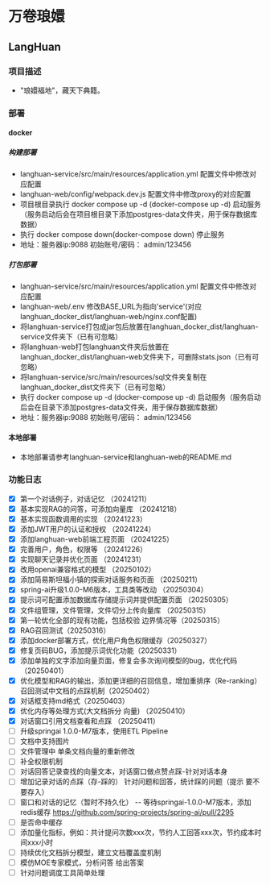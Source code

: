 # 万卷琅嬛

## LangHuan

### 项目描述

- "琅嬛福地"，藏天下典籍。

### 部署

#### docker

##### 构建部署

- langhuan-service/src/main/resources/application.yml 配置文件中修改对应配置
- langhuan-web/config/webpack.dev.js 配置文件中修改proxy的对应配置
- 项目根目录执行 docker compose up -d (docker-compose up -d) 启动服务（服务启动后会在项目根目录下添加postgres-data文件夹，用于保存数据库数据）
- 执行 docker compose down(docker-compose down) 停止服务
- 地址：服务器ip:9088 初始账号/密码： admin/123456

##### 打包部署

- langhuan-service/src/main/resources/application.yml 配置文件中修改对应配置
- langhuan-web/.env 修改BASE_URL为指向'service'(对应langhuan_docker_dist/langhuan-web/nginx.conf配置)
- 将langhuan-service打包成jar包后放置在langhuan_docker_dist/langhuan-service文件夹下（已有可忽略）
- 将langhuan-web打包langhuan文件夹后放置在langhuan_docker_dist/langhuan-web文件夹下，可删除stats.json（已有可忽略）
- 将langhuan-service/src/main/resources/sql文件夹复制在langhuan_docker_dist文件夹下（已有可忽略）
- 执行 docker compose up -d (docker-compose up -d) 启动服务（服务启动后会在目录下添加postgres-data文件夹，用于保存数据库数据）
- 地址：服务器ip:9088 初始账号/密码： admin/123456

#### 本地部署

- 本地部署请参考langhuan-service和langhuan-web的README.md

### 功能日志

- [x] 第一个对话例子，对话记忆 （20241211）
- [x] 基本实现RAG的问答，可添加向量库 （20241218）
- [x] 基本实现函数调用的实现 （20241223）
- [x] 添加JWT用户的认证和授权 （20241224）
- [x] 添加langhuan-web前端工程页面 （20241225）
- [x] 完善用户，角色，权限等 （20241226）
- [x] 实现聊天记录并优化页面 （20241231）
- [x] 改用openai兼容格式的模型 （20250102）
- [x] 添加简易斯坦福小镇的探索对话服务和页面 （20250211）
- [x] spring-ai升级1.0.0-M6版本，工具类等改动 （20250304）
- [x] 提示词可配置添加数据库存储提示词并提供配置页面 （20250305）
- [x] 文件组管理，文件管理，文件切分上传向量库 （20250315）
- [x] 第一轮优化全部的现有功能，包括校验 边界情况等（20250315）
- [x] RAG召回测试（20250316）
- [x] 添加docker部署方式，优化用户角色权限缓存（20250327）
- [x] 修复页码BUG，添加提示词优化功能（20250331）
- [x] 添加单独的文字添加向量页面，修复会多次询问模型的bug，优化代码（20250401）
- [x] 优化模型和RAG的输出，添加更详细的召回信息，增加重排序（Re-ranking）召回测试中文档的点踩机制（20250402）
- [x] 对话框支持md格式（20250403）
- [x] 优化内存等处理方式(大文档拆分 向量) （20250410）
- [x] 对话窗口引用文档查看和点踩 （20250411）
- [ ] 升级springai 1.0.0-M7版本，使用ETL Pipeline
- [ ] 文档中支持图片
- [ ] 文件管理中 单条文档向量的重新修改
- [ ] 补全权限机制
- [ ] 对话回答记录查找的向量文本，对话窗口做点赞点踩-针对对话本身
- [ ] 增加记录对话的点踩（存-踩的） 针对问题和回答，统计踩的问题（提示 要不要存入）
- [ ] 窗口和对话的记忆（暂时不持久化） -- 等待springai-1.0.0-M7版本，添加redis缓存 https://github.com/spring-projects/spring-ai/pull/2295
- [ ] 是否命中缓存
- [ ] 添加量化指标，例如：共计提问次数xxx次，节约人工回答xxx次，节约成本时间xxx小时
- [ ] 持续优化文档拆分模型，建立文档覆盖度机制
- [ ] 模仿MOE专家模式，分析问答 给出答案
- [ ] 针对问题调度工具简单处理